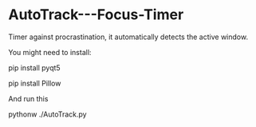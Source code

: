 # AutoTrack---Focus-Timer
Timer against procrastination, it automatically detects the active window.

You might need to install:

pip install pyqt5

pip install Pillow

And run this

pythonw ./AutoTrack.py

